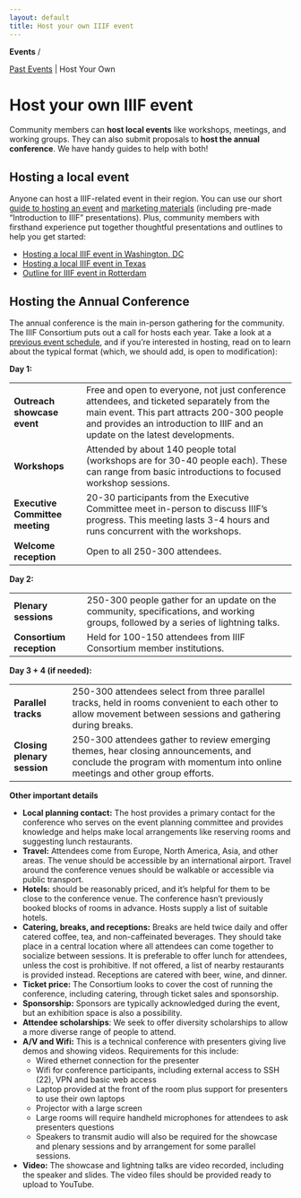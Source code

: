 ```yaml
---
layout: default
title: Host your own IIIF event
---
```


**Events** /

<span style="text-decoration:underline;">Past Events</span> | Host Your Own


# Host your own IIIF event

Community members can **host local events** like workshops, meetings, and working groups. They can also submit proposals to **host the annual conference**. We have handy guides to help with both!

## Hosting a local event

Anyone can host a IIIF-related event in their region. You can use our short <span style="text-decoration:underline;">guide to hosting an event</span> and <span style="text-decoration:underline;">marketing materials</span> (including pre-made “Introduction to IIIF” presentations). Plus, community members with firsthand experience put together thoughtful presentations and outlines to help you get started:



*   [Hosting a local IIIF event in Washington, DC ](https://docs.google.com/presentation/d/1CIBO9bKqS2fuhFX7KDO_tHcvrcBodlPqDI_IX581yuU/edit?usp=sharing)
*   [Hosting a local IIIF event in Texas](https://docs.google.com/presentation/d/1lSQ7m9R-hpyj6ZrwJM_mpyN8kIUyCfvhjOKZ6UZ25Kw/edit?usp=sharing)
*   [Outline for IIIF event in Rotterdam](https://docs.google.com/document/d/1mZ9przMZHF0TLQFMdQWgB-abbfq6OGjsKwxqLzmbFYc/edit?usp=sharing)

## Hosting the Annual Conference

The annual conference is the main in-person gathering for the community. The IIIF Consortium puts out a call for hosts each year. Take a look at a <span style="text-decoration:underline;">previous event schedule</span>, and if you’re interested in hosting, read on to learn about the typical format (which, we should add, is open to modification):

**Day 1:**


<table>
  <tr>
   <td><strong>Outreach showcase event</strong>
   </td>
   <td>Free and open to everyone, not just conference attendees, and ticketed separately from the main event. This part attracts 200-300 people and provides an introduction to IIIF and an update on the latest developments.
   </td>
  </tr>
  <tr>
   <td><strong>Workshops</strong>
   </td>
   <td>Attended by about 140 people total (workshops are for 30-40 people each). These can range from basic introductions to focused workshop sessions.
   </td>
  </tr>
  <tr>
   <td><strong>Executive Committee meeting</strong>
   </td>
   <td>20-30 participants from the Executive Committee meet in-person to discuss IIIF’s progress. This meeting lasts 3-4 hours and runs concurrent with the workshops.
   </td>
  </tr>
  <tr>
   <td><strong>Welcome reception</strong>
   </td>
   <td>Open to all 250-300 attendees.
   </td>
  </tr>
</table>


**Day 2:**


<table>
  <tr>
   <td><strong>Plenary sessions</strong>
   </td>
   <td>250-300 people gather for an update on the community, specifications, and working groups, followed by a series of lightning talks.
   </td>
  </tr>
  <tr>
   <td><strong>Consortium reception</strong>
   </td>
   <td>Held for 100-150 attendees from IIIF Consortium member institutions.
   </td>
  </tr>
</table>


**Day 3 + 4 (if needed):**


<table>
  <tr>
   <td><strong>Parallel tracks</strong>
   </td>
   <td>250-300 attendees select from three parallel tracks, held in rooms convenient to each other to allow movement between sessions and gathering during breaks.
   </td>
  </tr>
  <tr>
   <td><strong>Closing plenary session</strong>
   </td>
   <td>250-300 attendees gather to review emerging themes, hear closing announcements, and conclude the program with momentum into online meetings and other group efforts.
   </td>
  </tr>
</table>


**Other important details**



*   **Local planning contact:** The host provides a primary contact for the conference who serves on the event planning committee and provides knowledge and helps make local arrangements like reserving rooms and suggesting lunch restaurants.
*   **Travel:** Attendees come from Europe, North America, Asia, and other areas. The venue should be accessible by an international airport. Travel around the conference venues should be walkable or accessible via public transport.
*   **Hotels:** should be reasonably priced, and it’s helpful for them to be close to the conference venue. The conference hasn’t previously booked blocks of rooms in advance. Hosts supply a list of suitable hotels.
*   **Catering, breaks, and receptions:** Breaks are held twice daily and offer catered coffee, tea, and non-caffeinated beverages. They should take place in a central location where all attendees can come together to socialize between sessions. It is preferable to offer lunch for attendees, unless the cost is prohibitive. If not offered, a list of nearby restaurants is provided instead. Receptions are catered with beer, wine, and dinner.
*   **Ticket price:** The Consortium looks to cover the cost of running the conference, including catering, through ticket sales and sponsorship.
*   **Sponsorship:** Sponsors are typically acknowledged during the event, but an exhibition space is also a possibility.
*   **Attendee scholarships**: We seek to offer diversity scholarships to allow a more diverse range of people to attend.
*   **A/V and Wifi:** This is a technical conference with presenters giving live demos and showing videos. Requirements for this include:
    *   Wired ethernet connection for the presenter
    *   Wifi for conference participants, including external access to SSH (22), VPN and basic web access
    *   Laptop provided at the front of the room plus support for presenters to use their own laptops
    *   Projector with a large screen
    *   Large rooms will require handheld microphones for attendees to ask presenters questions
    *   Speakers to transmit audio will also be required for the showcase and plenary sessions and by arrangement for some parallel sessions.
*   **Video:** The showcase and lightning talks are video recorded, including the speaker and slides. The video files should be provided ready to upload to YouTube.
